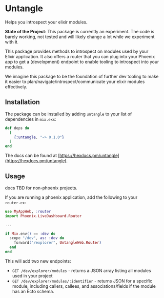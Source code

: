 # Untangle

Helps you introspect your elixir modules.

**State of the Project**: This package is currently an experiment. The code is barely working, not tested and will likely change a lot while we experiment with it.

This package provides methods to introspect on modules used by your Elixir application.
It also offers a router that you can plug into your Phoenix app to get a (development) endpoint to enable
tooling to introspect into your modules.

We imagine this package to be the foundation of further dev tooling to make it easier to plan/navigate/introspect/communicate your elixir modules effectively.

## Installation

The package can be installed by adding `untangle` to your list of dependencies in `mix.exs`:

```elixir
def deps do
  [
    {:untangle, "~> 0.1.0"}
  ]
end
```

The docs can be found at [https://hexdocs.pm/untangle](https://hexdocs.pm/untangle).

## Usage

docs TBD for non-phoenix projects.

If you are running a phoenix application, add the following to your `router.ex`:

```elixir
use MyAppWeb, :router
import Phoenix.LiveDashboard.Router

...

if Mix.env() == :dev do
  scope "/dev", as: :dev do
    forward("/explorer", UntangleWeb.Router)
  end
end
```

This will add two new endpoints:

* `GET /dev/explorer/modules` - returns a JSON array listing all modules used in your project
* `GET /dev/explorer/modules/:identifier` - returns JSON for a specific module, including callers, callees, and associations/fields if the module has an Ecto schema.
